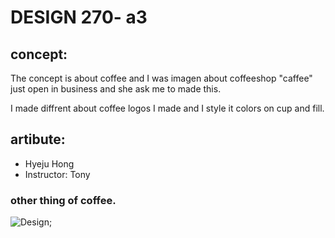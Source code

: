 # DESIGN 270- a3

## concept: 

The concept is about coffee and I was imagen about coffeeshop "caffee" just open in business and she ask me to made this. 

I made diffrent about coffee logos I made and I style it colors on cup and fill.

## artibute:

- Hyeju Hong 
- Instructor: Tony

### other thing of coffee.

![Design](https://user-images.githubusercontent.com/56320722/158476428-3775a0c9-8089-4581-afcd-f63423e550f3.png);

